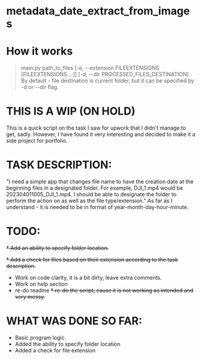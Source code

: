 # metadata_date_extract_from_images

How it works
================

> main.py path_to_files [-e, --extension FILEEXTENSIONS [FILEEXTENSIONS ...]] [-d, --dir PROCESSED_FILES_DESTINATION]
By default - file destination is current folder, but it can be specified by -d or --dir flag.



THIS IS A WIP (ON HOLD)
================

This is a quick script on the task I saw for upwork that I didn't manage to get, sadly.
However, I have found it very interesting and decided to make it a side project for portfolio.

TASK DESCRIPTION:
================
"I need a simple app that changes file name to have the creation date at the beginning files in a designated folder. For example, DJI_1.mp4 would be 202304011005_DJI_1.mp4. I should be able to designate the folder to perform the action on as well as the file type/extension."
As far as I understand - it is needed to be in format of year-month-day-hour-minute.

TODO:
================
~~* Add an ability to specify folder location.~~

~~* Add a check for files based on their extension according to the task description.~~
* Work on code clarity, it is a bit dirty, leave extra comments.
* Work on help section
* re-do readme
~~* re-do the script, cause it is not working as intended and very messy.~~



WHAT WAS DONE SO FAR:
================
* Basic program logic.
* Added the ability to specify folder location
* Added a check for file extension
